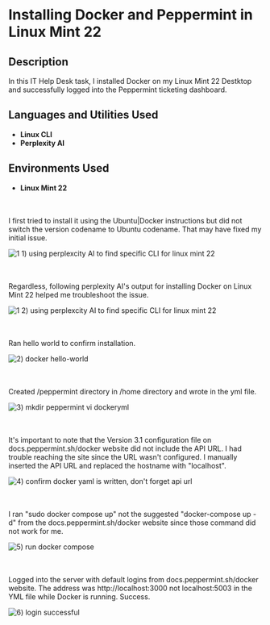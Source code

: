 # Installing Docker and Peppermint in Linux Mint 22

<h2>Description</h2>
In this IT Help Desk task, I installed Docker on my Linux Mint 22 Destktop and successfully logged into the Peppermint ticketing dashboard. 
<br />


<h2>Languages and Utilities Used</h2>

- <b>Linux CLI</b>
- <b>Perplexity AI</b> 

<h2>Environments Used </h2>

- <b>Linux Mint 22</b> 

<br />
<br />
I first tried to install it using the Ubuntu|Docker instructions but did not switch the version codename to Ubuntu codename. That may have fixed my initial issue.

![1 1) using perplexcity AI to find specific CLI for linux mint 22](https://github.com/user-attachments/assets/963deb37-b2eb-4068-88fb-abb89a2f3920)

<br />
<br />
Regardless, following perplexity AI's output for installing Docker on Linux Mint 22 helped me troubleshoot the issue.   

![1 2) using perplexcity AI to find specific CLI for linux mint 22](https://github.com/user-attachments/assets/a5fc3502-4244-4cf3-829d-4929a4380d70)

<br />
<br />
Ran hello world to confirm installation. 

![2) docker hello-world](https://github.com/user-attachments/assets/3b7efd78-03b2-4c71-9562-764f16060eae)

<br />
<br />
Created /peppermint directory in /home directory and wrote in the yml file. 

![3) mkdir peppermint   vi dockeryml](https://github.com/user-attachments/assets/8478d972-309e-44b5-bb00-dc38bca12645)

<br />
<br />
It's important to note that the Version 3.1 configuration file on docs.peppermint.sh/docker website did not include the API URL. 
I had trouble reaching the site since the URL wasn't configured. I manually inserted the API URL and replaced the hostname with "localhost".

![4) confirm docker yaml is written, don't forget api url](https://github.com/user-attachments/assets/ac8c4f45-7fe3-4f42-be08-e8763fabea33)

<br />
<br />
I ran "sudo docker compose up" not the suggested "docker-compose up -d" from the docs.peppermint.sh/docker website since those command did not work for me. 

![5) run docker compose](https://github.com/user-attachments/assets/70867219-0856-41dd-b1b5-f66afbac35aa)

<br />
<br />
Logged into the server with default logins from docs.peppermint.sh/docker website. 
The address was http://localhost:3000 not localhost:5003 in the YML file while Docker is running. 
Success.  

![6) login successful](https://github.com/user-attachments/assets/2d5a9d94-72b1-41e0-9035-e046055607b6)

<br />
<br />
